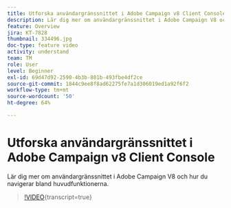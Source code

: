 ```yaml
---
title: Utforska användargränssnittet i Adobe Campaign v8 Client Console
description: Lär dig mer om användargränssnittet i Adobe Campaign V8 och hur du navigerar bland huvudfunktionerna.
feature: Overview
jira: KT-7828
thumbnail: 334496.jpg
doc-type: feature video
activity: understand
team: TM
role: User
level: Beginner
exl-id: 69d47d92-2590-4b3b-801b-493fbe4df2ce
source-git-commit: 1844c9ee8f8ad62275fe7a1d306019ed1a92f6f2
workflow-type: tm+mt
source-wordcount: '50'
ht-degree: 64%

---
```


# Utforska användargränssnittet i Adobe Campaign v8 Client Console

Lär dig mer om användargränssnittet i Adobe Campaign V8 och hur du navigerar bland huvudfunktionerna.

>[!VIDEO](https://video.tv.adobe.com/v/334496?quality=12&learn=on){transcript=true}
